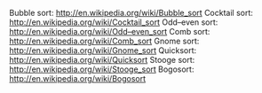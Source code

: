 ﻿Bubble sort: http://en.wikipedia.org/wiki/Bubble_sort
Cocktail sort: http://en.wikipedia.org/wiki/Cocktail_sort
Odd–even sort: http://en.wikipedia.org/wiki/Odd–even_sort
Comb sort: http://en.wikipedia.org/wiki/Comb_sort
Gnome sort: http://en.wikipedia.org/wiki/Gnome_sort
Quicksort: http://en.wikipedia.org/wiki/Quicksort
Stooge sort: http://en.wikipedia.org/wiki/Stooge_sort
Bogosort: http://en.wikipedia.org/wiki/Bogosort